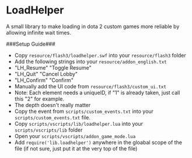 LoadHelper
==========

A small library to make loading in dota 2 custom games more reliable by allowing infinite wait times.

###Setup Guide###
 - Copy `resource/flash3/loadhelper.swf` into your `resource/flash3` folder
 - Add the following strings into your `resource/addon_english.txt`
  - "LH_Resume"     "Toggle Resume"
  - "LH_Quit"       "Cancel Lobby"
  - "LH_Confirm"    "Confirm"
 - Manually add the UI code from `resource/flash3/custom_ui.txt`
  - Note: Each element needs a uniqueID, if "1" is already taken, just call this "2" for example.
  - The depth doesn't really matter
 - Copy the event from `scripts/custom_events.txt` into your `scripts/custom_events.txt` file.
 - Copy `scripts/vscripts/lib/loadhelper.lua` into your `scripts/vscripts/lib` folder
 - Open your `scripts/vscripts/addon_game_mode.lua`
  - Add `require('lib.loadhelper')` anywhere in the gloabal scope of the file (if not sure, just put it at the very top of the file)
